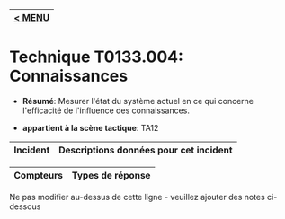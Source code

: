 |[< MENU](../../README.md)|
|---|
# Technique T0133.004: Connaissances

* **Résumé**: Mesurer l'état du système actuel en ce qui concerne l'efficacité de l'influence des connaissances.

* **appartient à la scène tactique**: TA12


|Incident |Descriptions données pour cet incident |
|-------- |-------------------- |



|Compteurs |Types de réponse |
|-------- |-------------- |


Ne pas modifier au-dessus de cette ligne - veuillez ajouter des notes ci-dessous